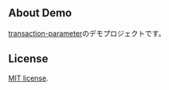 ## About Demo

[transaction-parameter](https://github.com/shkfn/transaction-parameter)のデモプロジェクトです。

## License

[MIT license](https://opensource.org/licenses/MIT).
